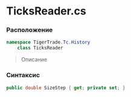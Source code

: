 
# TicksReader.cs
### Расположение
```csharp
namespace TigerTrade.Tc.History  
    class TicksReader
```

> Описание

### Синтаксис
```csharp
public double SizeStep { get; private set; }
```
